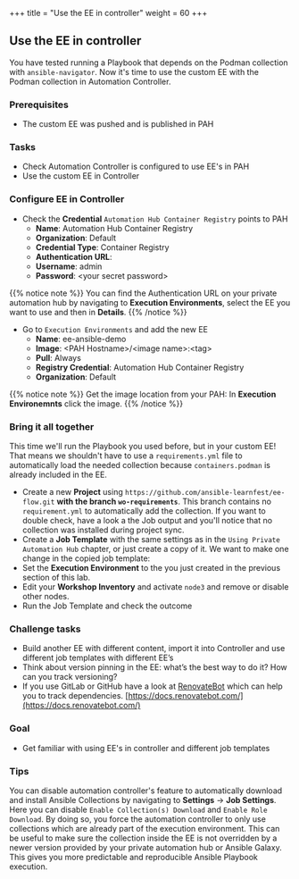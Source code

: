 +++
title = "Use the EE in controller"
weight = 60
+++

## Use the EE in controller

You have tested running a Playbook that depends on the Podman collection with `ansible-navigator`. Now it's time to use the custom EE with the Podman collection in Automation Controller.
### Prerequisites

* The custom EE was pushed and is published in PAH

### Tasks

* Check Automation Controller is configured to use EE's in PAH
* Use the custom EE in Controller

### Configure EE in Controller

* Check the **Credential** `Automation Hub Container Registry` points to PAH
  * **Name**: Automation Hub Container Registry
  * **Organization**: Default
  * **Credential Type**: Container Registry
  * **Authentication URL**:
  * **Username**: admin
  * **Password**: &lt;your secret password>

{{% notice note %}}
You can find the Authentication URL on your private automation hub by navigating to **Execution Environments**, select the EE you want to use and then in **Details**.
{{% /notice %}}

* Go to `Execution Environments` and add the new EE
  * **Name**: ee-ansible-demo
  * **Image**: \<PAH Hostname>/\<image name>:\<tag>
  * **Pull**: Always
  * **Registry Credential**: Automation Hub Container Registry
  * **Organization**: Default

{{% notice note %}}
Get the image location from your PAH: In **Execution Environemnts** click the image.
{{% /notice %}}

### Bring it all together

This time we'll run the Playbook you used before, but in your custom EE! That means we shouldn't have to use a `requirements.yml` file to automatically load the needed collection because `containers.podman` is already included in the EE.

* Create a new **Project** using `https://github.com/ansible-learnfest/ee-flow.git` **with the branch `wo-requirements`**. This branch contains no `requirement.yml` to automatically add the collection. If you want to double check, have a look a the Job output and you'll notice that no collection was installed during project sync.
* Create a **Job Template** with the same settings as in the `Using Private Automation Hub` chapter, or just create a copy of it. We want to make one change in the copied job template:
* Set the **Execution Environment** to the you just created in the previous section of this lab.
* Edit your  **Workshop Inventory** and activate `node3` and remove or disable other nodes.
* Run the Job Template and check the outcome

### Challenge tasks

* Build another EE with different content, import it into Controller and use different job templates with different EE’s
* Think about version pinning in the EE: what’s the best way to do it? How can you track versioning?
* If you use GitLab or GitHub have a look at [RenovateBot](https://renovatebot.com) which can help you to track dependencies. [https://docs.renovatebot.com/](https://docs.renovatebot.com/)

### Goal

* Get familiar with using EE's in controller and different job templates

### Tips

You can disable automation controller's feature to automatically download and install Ansible Collections by navigating to **Settings** -> **Job Settings**. Here you can disable `Enable Collection(s) Download` and `Enable Role Download`. By doing so, you force the automation controller to only use collections which are already part of the execution environment. This can be useful to make sure the collection inside the EE is not overridden by a newer version provided by your private automation hub or Ansible Galaxy. This gives you more predictable and reproducible Ansible Playbook execution.
